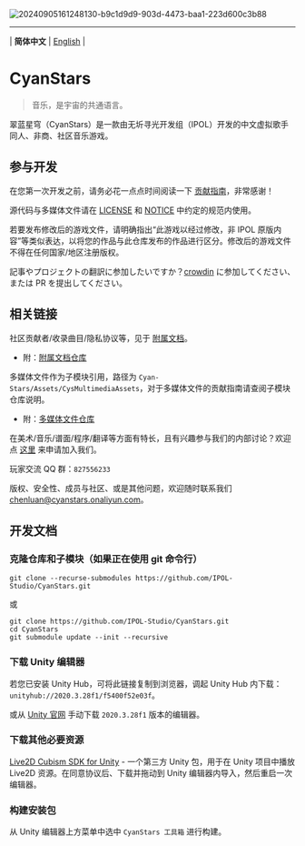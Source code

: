 ![20240905161248130-b9c1d9d9-903d-4473-baa1-223d600c3b88](https://github.com/user-attachments/assets/263705de-58e3-41be-b792-75218b15d8a1)

---

\| **简体中文** | [English](README_en.md) |

# CyanStars

> 音乐，是宇宙的共通语言。

翠蓝星穹（CyanStars）是一款由无圻寻光开发组（IPOL）开发的中文虚拟歌手同人、非商、社区音乐游戏。

## 参与开发

在您第一次开发之前，请务必花一点点时间阅读一下 [贡献指南](CONTRIBUTING.md)，非常感谢！

源代码与多媒体文件请在 [LICENSE](LICENSE) 和 [NOTICE](NOTICE) 中约定的规范内使用。

若要发布修改后的游戏文件，请明确指出“此游戏以经过修改，非 IPOL 原版内容”等类似表达，以将您的作品与此仓库发布的作品进行区分。修改后的游戏文件不得在任何国家/地区注册版权。

記事やプロジェクトの翻訳に参加したいですか？[crowdin](https://ja.crowdin.com/project/cyanstars) に参加してください、または PR を提出してください。

## 相关链接

社区贡献者/收录曲目/隐私协议等，见于 [附属文档](https://ipol-studio.github.io/CyanStars_Docs/)。

- 附：[附属文档仓库](https://github.com/IPOL-Studio/CyanStars_Docs)

多媒体文件作为子模块引用，路径为 `Cyan-Stars/Assets/CysMultimediaAssets`，对于多媒体文件的贡献指南请查阅子模块仓库说明。

- 附：[多媒体文件仓库](https://github.com/IPOL-Studio/CyanStarsMultimediaAssets)

在美术/音乐/谱面/程序/翻译等方面有特长，且有兴趣参与我们的内部讨论？欢迎点 [这里](http://chenluan.mikecrm.com/JeKq3DU) 来申请加入我们。

玩家交流 QQ 群：`827556233`

版权、安全性、成员与社区、或是其他问题，欢迎随时联系我们 <chenluan@cyanstars.onaliyun.com>。

## 开发文档

### 克隆仓库和子模块（如果正在使用 git 命令行）

```
git clone --recurse-submodules https://github.com/IPOL-Studio/CyanStars.git
```

或

```
git clone https://github.com/IPOL-Studio/CyanStars.git
cd CyanStars
git submodule update --init --recursive
```

### 下载 Unity 编辑器

若您已安装 Unity Hub，可将此链接复制到浏览器，调起 Unity Hub 内下载：`unityhub://2020.3.28f1/f5400f52e03f`。

或从 [Unity 官网](https://unity3d.com/get-unity/download/archive) 手动下载 `2020.3.28f1` 版本的编辑器。

### 下载其他必要资源

[Live2D Cubism SDK for Unity](https://www.live2d.com/zh-CHS/sdk/download/unity/) - 一个第三方 Unity 包，用于在 Unity 项目中播放 Live2D 资源。在同意协议后、下载并拖动到 Unity 编辑器内导入，然后重启一次编辑器。

### 构建安装包

从 Unity 编辑器上方菜单中选中 `CyanStars 工具箱` 进行构建。
